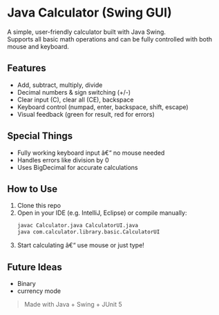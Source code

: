 # Java Calculator (Swing GUI)

A simple, user-friendly calculator built with Java Swing.  
Supports all basic math operations and can be fully controlled with both mouse and keyboard.

## Features

- Add, subtract, multiply, divide
- Decimal numbers & sign switching (+/-)
- Clear input (C), clear all (CE), backspace
- Keyboard control (numpad, enter, backspace, shift, escape)
- Visual feedback (green for result, red for errors)

## Special Things

- Fully working keyboard input â€“ no mouse needed
- Handles errors like division by 0
- Uses BigDecimal for accurate calculations

## How to Use

1. Clone this repo
2. Open in your IDE (e.g. IntelliJ, Eclipse) or compile manually:
   ```bash
   javac Calculator.java CalculatorUI.java
   java com.calculator.library.basic.CalculatorUI
   ```
3. Start calculating â€“ use mouse or just type!

## Future Ideas

- Binary 
- currency mode

> Made with Java + Swing + JUnit 5